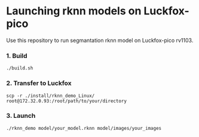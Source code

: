 # Launching rknn models on Luckfox-pico
Use this repository to run segmantation rknn model on Luckfox-pico rv1103.

### 1. Build

```
./build.sh
```

### 2. Transfer to Luckfox
```
scp -r ./install/rknn_demo_Linux/ root@172.32.0.93:/root/path/to/your/directory
```

### 3. Launch
```
./rknn_demo model/your_model.rknn model/images/your_images
```